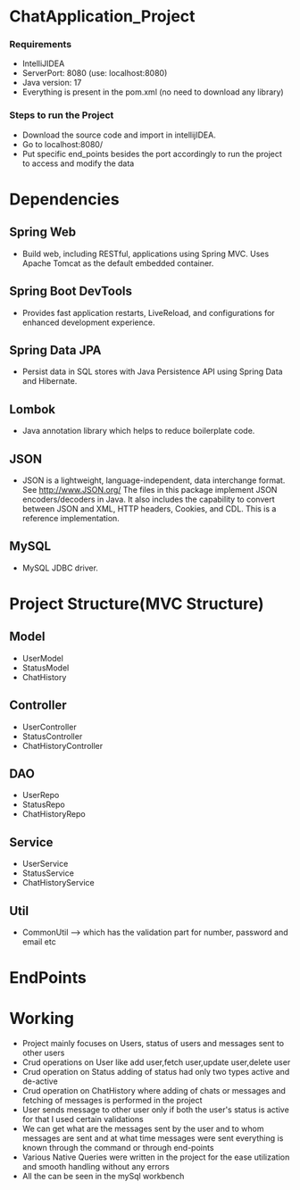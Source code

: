 # ChatApplication_Project
### Requirements
* IntelliJIDEA
* ServerPort: 8080 (use: localhost:8080)
* Java version: 17
* Everything is present in the pom.xml (no need to download any library)
### Steps to run the Project
* Download the source code and import in intellijIDEA.
* Go to localhost:8080/
* Put specific end_points besides the port accordingly to run the project to access and modify the data
# Dependencies
## Spring Web
* Build web, including RESTful, applications using Spring MVC. Uses Apache Tomcat as the default embedded container.
## Spring Boot DevTools
* Provides fast application restarts, LiveReload, and configurations for enhanced development experience.
## Spring Data JPA
* Persist data in SQL stores with Java Persistence API using Spring Data and Hibernate.
## Lombok
* Java annotation library which helps to reduce boilerplate code.
## JSON
* JSON is a lightweight, language-independent, data interchange format. See http://www.JSON.org/ The files in this package implement JSON encoders/decoders in Java. It also includes the capability to convert between JSON and XML, HTTP headers, Cookies, and CDL. This is a reference implementation.
## MySQL
* MySQL JDBC driver.
# Project Structure(MVC Structure)
## Model
* UserModel
* StatusModel
* ChatHistory

## Controller
* UserController
* StatusController
* ChatHistoryController

## DAO
* UserRepo
* StatusRepo
* ChatHistoryRepo

## Service
* UserService
* StatusService
* ChatHistoryService

 ## Util
* CommonUtil --> which has the validation part for number, password and email etc
# EndPoints


# Working
* Project mainly focuses on Users, status of users and messages sent to other users
* Crud operations on User like add user,fetch user,update user,delete user
* Crud operation on Status adding of status had only two types active and de-active
* Crud operation on ChatHistory where adding of chats or messages and fetching of messages is performed in the project
* User sends message to other user only if both the user's status is active for that I used certain validations 
* We can get what are the messages sent by the user and to whom messages are sent and at what time messages were sent everything is known through the command or through end-points
* Various Native Queries were written in the project for the ease utilization and smooth handling without any errors
* All the can be seen in the mySql workbench
